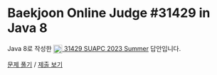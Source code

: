 # Baekjoon Online Judge #31429 in Java 8
Java 8로 작성한 [<img src="https://static.solved.ac/tier_small/1.svg" height="20" align="center">
31429 SUAPC 2023 Summer](https://www.acmicpc.net/problem/31429) 답안입니다.

[문제 풀기](https://www.acmicpc.net/problem/31429) /
[제출 보기](https://www.acmicpc.net/source/87226298)
